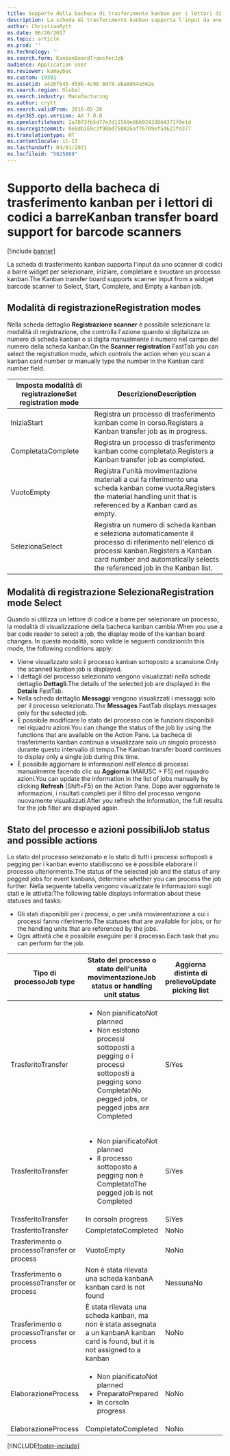 ```yaml
---
title: Supporto della bacheca di trasferimento kanban per i lettori di codici a barre
description: La scheda di trasferimento kanban supporta l'input da uno scanner di codici a barre widget per selezionare, iniziare, completare e svuotare un processo kanban.
author: ChristianRytt
ms.date: 06/20/2017
ms.topic: article
ms.prod: ''
ms.technology: ''
ms.search.form: KanbanBoardTransferJob
audience: Application User
ms.reviewer: kamaybac
ms.custom: 19391
ms.assetid: a426f645-d59b-4c98-8d78-eba8d64a562e
ms.search.region: Global
ms.search.industry: Manufacturing
ms.author: crytt
ms.search.validFrom: 2016-02-28
ms.dyn365.ops.version: AX 7.0.0
ms.openlocfilehash: 2a7073fb5d77e2d11569e86b92433864371f0e1d
ms.sourcegitcommit: 0e8db169c3f90bd750826af76709ef5d621fd377
ms.translationtype: HT
ms.contentlocale: it-IT
ms.lasthandoff: 04/01/2021
ms.locfileid: "5825869"
---
```

# <a name="kanban-transfer-board-support-for-barcode-scanners"></a><span data-ttu-id="aaf0f-103">Supporto della bacheca di trasferimento kanban per i lettori di codici a barre</span><span class="sxs-lookup"><span data-stu-id="aaf0f-103">Kanban transfer board support for barcode scanners</span></span>

[!include [banner](../includes/banner.md)]

<span data-ttu-id="aaf0f-104">La scheda di trasferimento kanban supporta l'input da uno scanner di codici a barre widget per selezionare, iniziare, completare e svuotare un processo kanban.</span><span class="sxs-lookup"><span data-stu-id="aaf0f-104">The Kanban transfer board supports scanner input from a widget barcode scanner to Select, Start, Complete, and Empty a kanban job.</span></span>

<a name="registration-modes"></a><span data-ttu-id="aaf0f-105">Modalità di registrazione</span><span class="sxs-lookup"><span data-stu-id="aaf0f-105">Registration modes</span></span>
------------------

<span data-ttu-id="aaf0f-106">Nella scheda dettaglio **Registrazione scanner** è possibile selezionare la modalità di registrazione, che controlla l'azione quando si digitalizza un numero di scheda kanban o si digita manualmente il numero nel campo del numero della scheda kanban.</span><span class="sxs-lookup"><span data-stu-id="aaf0f-106">On the **Scanner registration** FastTab you can select the registration mode, which controls the action when you scan a kanban card number or manually type the number in the Kanban card number field.</span></span>

| <span data-ttu-id="aaf0f-107">Imposta modalità di registrazione</span><span class="sxs-lookup"><span data-stu-id="aaf0f-107">Set registration mode</span></span> | <span data-ttu-id="aaf0f-108">Descrizione</span><span class="sxs-lookup"><span data-stu-id="aaf0f-108">Description</span></span>                                                                                     |
|-----------------------|-------------------------------------------------------------------------------------------------|
| <span data-ttu-id="aaf0f-109">Inizia</span><span class="sxs-lookup"><span data-stu-id="aaf0f-109">Start</span></span>                 | <span data-ttu-id="aaf0f-110">Registra un processo di trasferimento kanban come in corso.</span><span class="sxs-lookup"><span data-stu-id="aaf0f-110">Registers a Kanban transfer job as in progress.</span></span>                                                 |
| <span data-ttu-id="aaf0f-111">Completata</span><span class="sxs-lookup"><span data-stu-id="aaf0f-111">Complete</span></span>              | <span data-ttu-id="aaf0f-112">Registra un processo di trasferimento kanban come completato.</span><span class="sxs-lookup"><span data-stu-id="aaf0f-112">Registers a Kanban transfer job as completed.</span></span>                                                   |
| <span data-ttu-id="aaf0f-113">Vuoto</span><span class="sxs-lookup"><span data-stu-id="aaf0f-113">Empty</span></span>                 | <span data-ttu-id="aaf0f-114">Registra l'unità movimentazione materiali a cui fa riferimento una scheda kanban come vuota.</span><span class="sxs-lookup"><span data-stu-id="aaf0f-114">Registers the material handling unit that is referenced by a Kanban card as empty.</span></span>              |
| <span data-ttu-id="aaf0f-115">Seleziona</span><span class="sxs-lookup"><span data-stu-id="aaf0f-115">Select</span></span>                | <span data-ttu-id="aaf0f-116">Registra un numero di scheda kanban e seleziona automaticamente il processo di riferimento nell'elenco di processi kanban.</span><span class="sxs-lookup"><span data-stu-id="aaf0f-116">Registers a Kanban card number and automatically selects the referenced job in the Kanban list.</span></span> |

 
<a name="registration-mode-select"></a><span data-ttu-id="aaf0f-117">Modalità di registrazione Seleziona</span><span class="sxs-lookup"><span data-stu-id="aaf0f-117">Registration mode Select</span></span>
------------------------

<span data-ttu-id="aaf0f-118">Quando si utilizza un lettore di codice a barre per selezionare un processo, la modalità di visualizzazione della bacheca kanban cambia.</span><span class="sxs-lookup"><span data-stu-id="aaf0f-118">When you use a bar code reader to select a job, the display mode of the kanban board changes.</span></span> <span data-ttu-id="aaf0f-119">In questa modalità, sono valide le seguenti condizioni:</span><span class="sxs-lookup"><span data-stu-id="aaf0f-119">In this mode, the following conditions apply:</span></span>

-   <span data-ttu-id="aaf0f-120">Viene visualizzato solo il processo kanban sottoposto a scansione.</span><span class="sxs-lookup"><span data-stu-id="aaf0f-120">Only the scanned kanban job is displayed.</span></span>
-   <span data-ttu-id="aaf0f-121">I dettagli del processo selezionato vengono visualizzati nella scheda dettaglio **Dettagli**.</span><span class="sxs-lookup"><span data-stu-id="aaf0f-121">The details of the selected job are displayed in the **Details** FastTab.</span></span>
-   <span data-ttu-id="aaf0f-122">Nella scheda dettaglio **Messaggi** vengono visualizzati i messaggi solo per il processo selezionato.</span><span class="sxs-lookup"><span data-stu-id="aaf0f-122">The **Messages** FastTab displays messages only for the selected job.</span></span>
-   <span data-ttu-id="aaf0f-123">È possibile modificare lo stato del processo con le funzioni disponibili nel riquadro azioni.</span><span class="sxs-lookup"><span data-stu-id="aaf0f-123">You can change the status of the job by using the functions that are available on the Action Pane.</span></span> <span data-ttu-id="aaf0f-124">La bacheca di trasferimento kanban continua a visualizzare solo un singolo processo durante questo intervallo di tempo.</span><span class="sxs-lookup"><span data-stu-id="aaf0f-124">The Kanban transfer board continues to display only a single job during this time.</span></span>
-   <span data-ttu-id="aaf0f-125">È possibile aggiornare le informazioni nell'elenco di processi manualmente facendo clic su **Aggiorna** (MAIUSC + F5) nel riquadro azioni.</span><span class="sxs-lookup"><span data-stu-id="aaf0f-125">You can update the information in the list of jobs manually by clicking **Refresh** (Shift+F5) on the Action Pane.</span></span> <span data-ttu-id="aaf0f-126">Dopo aver aggiornato le informazioni, i risultati completi per il filtro del processo vengono nuovamente visualizzati.</span><span class="sxs-lookup"><span data-stu-id="aaf0f-126">After you refresh the information, the full results for the job filter are displayed again.</span></span>

## <a name="job-status-and-possible-actions"></a><span data-ttu-id="aaf0f-127">Stato del processo e azioni possibili</span><span class="sxs-lookup"><span data-stu-id="aaf0f-127">Job status and possible actions</span></span>
<span data-ttu-id="aaf0f-128">Lo stato del processo selezionato e lo stato di tutti i processi sottoposti a pegging per i kanban evento stabiliscono se è possibile elaborare il processo ulteriormente.</span><span class="sxs-lookup"><span data-stu-id="aaf0f-128">The status of the selected job and the status of any pegged jobs for event kanbans, determine whether you can process the job further.</span></span> <span data-ttu-id="aaf0f-129">Nella seguente tabella vengono visualizzate le informazioni sugli stati e le attività:</span><span class="sxs-lookup"><span data-stu-id="aaf0f-129">The following table displays information about these statuses and tasks:</span></span>
-   <span data-ttu-id="aaf0f-130">Gli stati disponibili per i processi, o per unità movimentazione a cui i processi fanno riferimento.</span><span class="sxs-lookup"><span data-stu-id="aaf0f-130">The statuses that are available for jobs, or for the handling units that are referenced by the jobs.</span></span>
-   <span data-ttu-id="aaf0f-131">Ogni attività che è possibile eseguire per il processo.</span><span class="sxs-lookup"><span data-stu-id="aaf0f-131">Each task that you can perform for the job.</span></span>

<table>
<colgroup>
<col width="12%" />
<col width="12%" />
<col width="12%" />
<col width="12%" />
<col width="12%" />
<col width="12%" />
<col width="12%" />
<col width="12%" />
</colgroup>
<thead>
<tr class="header">
<th><span data-ttu-id="aaf0f-132">Tipo di processo</span><span class="sxs-lookup"><span data-stu-id="aaf0f-132">Job type</span></span></th>
<th><span data-ttu-id="aaf0f-133">Stato del processo o stato dell'unità movimentazione</span><span class="sxs-lookup"><span data-stu-id="aaf0f-133">Job status or handling unit status</span></span></th>
<th><span data-ttu-id="aaf0f-134">Aggiorna distinta di prelievo</span><span class="sxs-lookup"><span data-stu-id="aaf0f-134">Update picking list</span></span></th>
<th><span data-ttu-id="aaf0f-135">Inizia</span><span class="sxs-lookup"><span data-stu-id="aaf0f-135">Start</span></span></th>
<th><span data-ttu-id="aaf0f-136">Aggiorna registrazione</span><span class="sxs-lookup"><span data-stu-id="aaf0f-136">Update registration</span></span></th>
<th><span data-ttu-id="aaf0f-137">Completata</span><span class="sxs-lookup"><span data-stu-id="aaf0f-137">Complete</span></span></th>
<th><span data-ttu-id="aaf0f-138">Vuoto</span><span class="sxs-lookup"><span data-stu-id="aaf0f-138">Empty</span></span></th>
<th><span data-ttu-id="aaf0f-139">Crea kanban evento</span><span class="sxs-lookup"><span data-stu-id="aaf0f-139">Create event kanbans</span></span></th>
</tr>
</thead>
<tbody>
<tr class="odd">
<td><span data-ttu-id="aaf0f-140">Trasferito</span><span class="sxs-lookup"><span data-stu-id="aaf0f-140">Transfer</span></span></td>
<td><ul>
<li><span data-ttu-id="aaf0f-141">Non pianificato</span><span class="sxs-lookup"><span data-stu-id="aaf0f-141">Not planned</span></span></li>
<li><span data-ttu-id="aaf0f-142">Non esistono processi sottoposti a pegging o i processi sottoposti a pegging sono Completati</span><span class="sxs-lookup"><span data-stu-id="aaf0f-142">No pegged jobs, or pegged jobs are Completed</span></span></li>
</ul></td>
<td><span data-ttu-id="aaf0f-143">Sì</span><span class="sxs-lookup"><span data-stu-id="aaf0f-143">Yes</span></span></td>
<td><span data-ttu-id="aaf0f-144">Sì</span><span class="sxs-lookup"><span data-stu-id="aaf0f-144">Yes</span></span></td>
<td><span data-ttu-id="aaf0f-145">Sì</span><span class="sxs-lookup"><span data-stu-id="aaf0f-145">Yes</span></span></td>
<td><span data-ttu-id="aaf0f-146">Sì</span><span class="sxs-lookup"><span data-stu-id="aaf0f-146">Yes</span></span></td>
<td><span data-ttu-id="aaf0f-147">No</span><span class="sxs-lookup"><span data-stu-id="aaf0f-147">No</span></span></td>
<td><span data-ttu-id="aaf0f-148">Sì</span><span class="sxs-lookup"><span data-stu-id="aaf0f-148">Yes</span></span></td>
</tr>
<tr class="even">
<td><span data-ttu-id="aaf0f-149">Trasferito</span><span class="sxs-lookup"><span data-stu-id="aaf0f-149">Transfer</span></span></td>
<td><ul>
<li><span data-ttu-id="aaf0f-150">Non pianificato</span><span class="sxs-lookup"><span data-stu-id="aaf0f-150">Not planned</span></span></li>
<li><span data-ttu-id="aaf0f-151">Il processo sottoposto a pegging non è Completato</span><span class="sxs-lookup"><span data-stu-id="aaf0f-151">The pegged job is not Completed</span></span></li>
</ul></td>
<td><span data-ttu-id="aaf0f-152">Sì</span><span class="sxs-lookup"><span data-stu-id="aaf0f-152">Yes</span></span></td>
<td><span data-ttu-id="aaf0f-153">No</span><span class="sxs-lookup"><span data-stu-id="aaf0f-153">No</span></span></td>
<td><span data-ttu-id="aaf0f-154">Sì</span><span class="sxs-lookup"><span data-stu-id="aaf0f-154">Yes</span></span></td>
<td><span data-ttu-id="aaf0f-155">No</span><span class="sxs-lookup"><span data-stu-id="aaf0f-155">No</span></span></td>
<td><span data-ttu-id="aaf0f-156">No</span><span class="sxs-lookup"><span data-stu-id="aaf0f-156">No</span></span></td>
<td><span data-ttu-id="aaf0f-157">No</span><span class="sxs-lookup"><span data-stu-id="aaf0f-157">No</span></span></td>
</tr>
<tr class="odd">
<td><span data-ttu-id="aaf0f-158">Trasferito</span><span class="sxs-lookup"><span data-stu-id="aaf0f-158">Transfer</span></span></td>
<td><span data-ttu-id="aaf0f-159">In corso</span><span class="sxs-lookup"><span data-stu-id="aaf0f-159">In progress</span></span></td>
<td><span data-ttu-id="aaf0f-160">Sì</span><span class="sxs-lookup"><span data-stu-id="aaf0f-160">Yes</span></span></td>
<td><span data-ttu-id="aaf0f-161">No</span><span class="sxs-lookup"><span data-stu-id="aaf0f-161">No</span></span></td>
<td><span data-ttu-id="aaf0f-162">Sì</span><span class="sxs-lookup"><span data-stu-id="aaf0f-162">Yes</span></span></td>
<td><span data-ttu-id="aaf0f-163">Sì</span><span class="sxs-lookup"><span data-stu-id="aaf0f-163">Yes</span></span></td>
<td><span data-ttu-id="aaf0f-164">No</span><span class="sxs-lookup"><span data-stu-id="aaf0f-164">No</span></span></td>
<td><span data-ttu-id="aaf0f-165">No</span><span class="sxs-lookup"><span data-stu-id="aaf0f-165">No</span></span></td>
</tr>
<tr class="even">
<td><span data-ttu-id="aaf0f-166">Trasferito</span><span class="sxs-lookup"><span data-stu-id="aaf0f-166">Transfer</span></span></td>
<td><span data-ttu-id="aaf0f-167">Completato</span><span class="sxs-lookup"><span data-stu-id="aaf0f-167">Completed</span></span></td>
<td><span data-ttu-id="aaf0f-168">No</span><span class="sxs-lookup"><span data-stu-id="aaf0f-168">No</span></span></td>
<td><span data-ttu-id="aaf0f-169">No</span><span class="sxs-lookup"><span data-stu-id="aaf0f-169">No</span></span></td>
<td><span data-ttu-id="aaf0f-170">No</span><span class="sxs-lookup"><span data-stu-id="aaf0f-170">No</span></span></td>
<td><span data-ttu-id="aaf0f-171">No</span><span class="sxs-lookup"><span data-stu-id="aaf0f-171">No</span></span></td>
<td><span data-ttu-id="aaf0f-172">Sì</span><span class="sxs-lookup"><span data-stu-id="aaf0f-172">Yes</span></span></td>
<td><span data-ttu-id="aaf0f-173">No</span><span class="sxs-lookup"><span data-stu-id="aaf0f-173">No</span></span></td>
</tr>
<tr class="odd">
<td><span data-ttu-id="aaf0f-174">Trasferimento o processo</span><span class="sxs-lookup"><span data-stu-id="aaf0f-174">Transfer or process</span></span></td>
<td><span data-ttu-id="aaf0f-175">Vuoto</span><span class="sxs-lookup"><span data-stu-id="aaf0f-175">Empty</span></span></td>
<td><span data-ttu-id="aaf0f-176">No</span><span class="sxs-lookup"><span data-stu-id="aaf0f-176">No</span></span></td>
<td><span data-ttu-id="aaf0f-177">No</span><span class="sxs-lookup"><span data-stu-id="aaf0f-177">No</span></span></td>
<td><span data-ttu-id="aaf0f-178">No</span><span class="sxs-lookup"><span data-stu-id="aaf0f-178">No</span></span></td>
<td><span data-ttu-id="aaf0f-179">No</span><span class="sxs-lookup"><span data-stu-id="aaf0f-179">No</span></span></td>
<td><span data-ttu-id="aaf0f-180">No</span><span class="sxs-lookup"><span data-stu-id="aaf0f-180">No</span></span></td>
<td><span data-ttu-id="aaf0f-181">No</span><span class="sxs-lookup"><span data-stu-id="aaf0f-181">No</span></span></td>
</tr>
<tr class="even">
<td><span data-ttu-id="aaf0f-182">Trasferimento o processo</span><span class="sxs-lookup"><span data-stu-id="aaf0f-182">Transfer or process</span></span></td>
<td><span data-ttu-id="aaf0f-183">Non è stata rilevata una scheda kanban</span><span class="sxs-lookup"><span data-stu-id="aaf0f-183">A kanban card is not found</span></span></td>
<td><span data-ttu-id="aaf0f-184">Nessuna</span><span class="sxs-lookup"><span data-stu-id="aaf0f-184">No</span></span></td>
<td><span data-ttu-id="aaf0f-185">Nessuna</span><span class="sxs-lookup"><span data-stu-id="aaf0f-185">No</span></span></td>
<td><span data-ttu-id="aaf0f-186">Nessuna</span><span class="sxs-lookup"><span data-stu-id="aaf0f-186">No</span></span></td>
<td><span data-ttu-id="aaf0f-187">Nessuna</span><span class="sxs-lookup"><span data-stu-id="aaf0f-187">No</span></span></td>
<td><span data-ttu-id="aaf0f-188">Nessuna</span><span class="sxs-lookup"><span data-stu-id="aaf0f-188">No</span></span></td>
<td><span data-ttu-id="aaf0f-189">Nessuna</span><span class="sxs-lookup"><span data-stu-id="aaf0f-189">No</span></span></td>
</tr>
<tr class="odd">
<td><span data-ttu-id="aaf0f-190">Trasferimento o processo</span><span class="sxs-lookup"><span data-stu-id="aaf0f-190">Transfer or process</span></span></td>
<td><span data-ttu-id="aaf0f-191">È stata rilevata una scheda kanban, ma non è stata assegnata a un kanban</span><span class="sxs-lookup"><span data-stu-id="aaf0f-191">A kanban card is found, but it is not assigned to a kanban</span></span></td>
<td><span data-ttu-id="aaf0f-192">No</span><span class="sxs-lookup"><span data-stu-id="aaf0f-192">No</span></span></td>
<td><span data-ttu-id="aaf0f-193">No</span><span class="sxs-lookup"><span data-stu-id="aaf0f-193">No</span></span></td>
<td><span data-ttu-id="aaf0f-194">No</span><span class="sxs-lookup"><span data-stu-id="aaf0f-194">No</span></span></td>
<td><span data-ttu-id="aaf0f-195">No</span><span class="sxs-lookup"><span data-stu-id="aaf0f-195">No</span></span></td>
<td><span data-ttu-id="aaf0f-196">No</span><span class="sxs-lookup"><span data-stu-id="aaf0f-196">No</span></span></td>
<td><span data-ttu-id="aaf0f-197">No</span><span class="sxs-lookup"><span data-stu-id="aaf0f-197">No</span></span></td>
</tr>
<tr class="even">
<td><span data-ttu-id="aaf0f-198">Elaborazione</span><span class="sxs-lookup"><span data-stu-id="aaf0f-198">Process</span></span></td>
<td><ul>
<li><span data-ttu-id="aaf0f-199">Non pianificato</span><span class="sxs-lookup"><span data-stu-id="aaf0f-199">Not planned</span></span></li>
<li><span data-ttu-id="aaf0f-200">Preparato</span><span class="sxs-lookup"><span data-stu-id="aaf0f-200">Prepared</span></span></li>
<li><span data-ttu-id="aaf0f-201">In corso</span><span class="sxs-lookup"><span data-stu-id="aaf0f-201">In progress</span></span></li>
</ul></td>
<td><span data-ttu-id="aaf0f-202">No</span><span class="sxs-lookup"><span data-stu-id="aaf0f-202">No</span></span></td>
<td><span data-ttu-id="aaf0f-203">No</span><span class="sxs-lookup"><span data-stu-id="aaf0f-203">No</span></span></td>
<td><span data-ttu-id="aaf0f-204">No</span><span class="sxs-lookup"><span data-stu-id="aaf0f-204">No</span></span></td>
<td><span data-ttu-id="aaf0f-205">No</span><span class="sxs-lookup"><span data-stu-id="aaf0f-205">No</span></span></td>
<td><span data-ttu-id="aaf0f-206">No</span><span class="sxs-lookup"><span data-stu-id="aaf0f-206">No</span></span></td>
<td><span data-ttu-id="aaf0f-207">No</span><span class="sxs-lookup"><span data-stu-id="aaf0f-207">No</span></span></td>
</tr>
<tr class="odd">
<td><span data-ttu-id="aaf0f-208">Elaborazione</span><span class="sxs-lookup"><span data-stu-id="aaf0f-208">Process</span></span></td>
<td><span data-ttu-id="aaf0f-209">Completato</span><span class="sxs-lookup"><span data-stu-id="aaf0f-209">Completed</span></span></td>
<td><span data-ttu-id="aaf0f-210">No</span><span class="sxs-lookup"><span data-stu-id="aaf0f-210">No</span></span></td>
<td><span data-ttu-id="aaf0f-211">No</span><span class="sxs-lookup"><span data-stu-id="aaf0f-211">No</span></span></td>
<td><span data-ttu-id="aaf0f-212">No</span><span class="sxs-lookup"><span data-stu-id="aaf0f-212">No</span></span></td>
<td><span data-ttu-id="aaf0f-213">No</span><span class="sxs-lookup"><span data-stu-id="aaf0f-213">No</span></span></td>
<td><span data-ttu-id="aaf0f-214">No</span><span class="sxs-lookup"><span data-stu-id="aaf0f-214">No</span></span></td>
<td><span data-ttu-id="aaf0f-215">No</span><span class="sxs-lookup"><span data-stu-id="aaf0f-215">No</span></span></td>
</tr>
</tbody>
</table>







[!INCLUDE[footer-include](../../includes/footer-banner.md)]